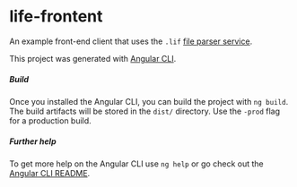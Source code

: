 # life-frontent
An example front-end client that uses the `.lif` [file parser service](https://github.com/ZoltanDalmadi/life-backend). 

This project was generated with [Angular CLI](https://github.com/angular/angular-cli).

##### Build
Once you installed the Angular CLI, you can build the project with `ng build`. The build artifacts will be stored in the `dist/` directory. Use the `-prod` flag for a production build.

##### Further help
To get more help on the Angular CLI use `ng help` or go check out the [Angular CLI README](https://github.com/angular/angular-cli/blob/master/README.md).

